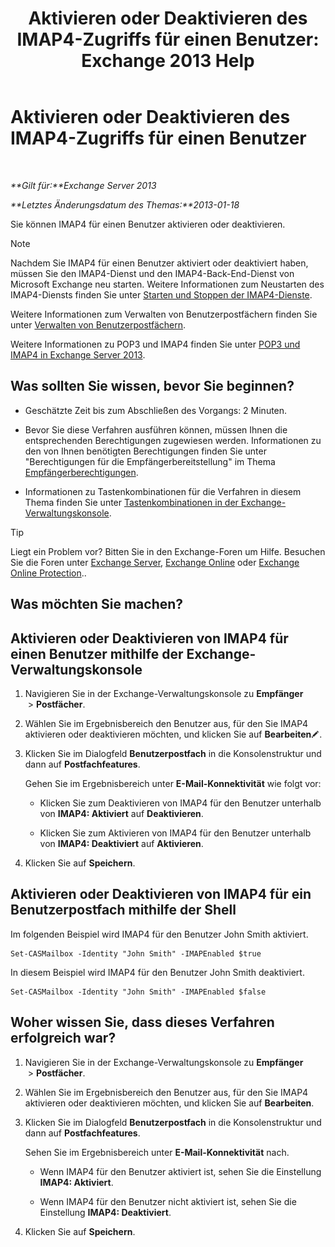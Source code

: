 ﻿---
title: 'Aktivieren oder Deaktivieren des IMAP4-Zugriffs für einen Benutzer: Exchange 2013 Help'
TOCTitle: Aktivieren oder Deaktivieren des IMAP4-Zugriffs für einen Benutzer
ms:assetid: a685fae4-b6f1-42fe-8bdc-5f99f9617799
ms:mtpsurl: https://technet.microsoft.com/de-de/library/Bb676481(v=EXCHG.150)
ms:contentKeyID: 50476369
ms.date: 04/24/2018
mtps_version: v=EXCHG.150
ms.translationtype: HT
---

# Aktivieren oder Deaktivieren des IMAP4-Zugriffs für einen Benutzer

 

_**Gilt für:**Exchange Server 2013_

_**Letztes Änderungsdatum des Themas:**2013-01-18_

Sie können IMAP4 für einen Benutzer aktivieren oder deaktivieren.


> [!NOTE]
> Nachdem Sie IMAP4 für einen Benutzer aktiviert oder deaktiviert haben, müssen Sie den IMAP4-Dienst und den IMAP4-Back-End-Dienst von Microsoft Exchange neu starten. Weitere Informationen zum Neustarten des IMAP4-Diensts finden Sie unter <A href="start-and-stop-the-imap4-services-exchange-2013-help.md">Starten und Stoppen der IMAP4-Dienste</A>.



Weitere Informationen zum Verwalten von Benutzerpostfächern finden Sie unter [Verwalten von Benutzerpostfächern](manage-user-mailboxes-exchange-2013-help.md).

Weitere Informationen zu POP3 und IMAP4 finden Sie unter [POP3 und IMAP4 in Exchange Server 2013](pop3-and-imap4-in-exchange-server-2013-exchange-2013-help.md).

## Was sollten Sie wissen, bevor Sie beginnen?

  - Geschätzte Zeit bis zum Abschließen des Vorgangs: 2 Minuten.

  - Bevor Sie diese Verfahren ausführen können, müssen Ihnen die entsprechenden Berechtigungen zugewiesen werden. Informationen zu den von Ihnen benötigten Berechtigungen finden Sie unter "Berechtigungen für die Empfängerbereitstellung" im Thema [Empfängerberechtigungen](recipients-permissions-exchange-2013-help.md).

  - Informationen zu Tastenkombinationen für die Verfahren in diesem Thema finden Sie unter [Tastenkombinationen in der Exchange-Verwaltungskonsole](keyboard-shortcuts-in-the-exchange-admin-center-exchange-online-protection-help.md).


> [!TIP]
> Liegt ein Problem vor? Bitten Sie in den Exchange-Foren um Hilfe. Besuchen Sie die Foren unter <A href="https://go.microsoft.com/fwlink/p/?linkid=60612">Exchange Server</A>, <A href="https://go.microsoft.com/fwlink/p/?linkid=267542">Exchange Online</A> oder <A href="https://go.microsoft.com/fwlink/p/?linkid=285351">Exchange Online Protection</A>..



## Was möchten Sie machen?

## Aktivieren oder Deaktivieren von IMAP4 für einen Benutzer mithilfe der Exchange-Verwaltungskonsole

1.  Navigieren Sie in der Exchange-Verwaltungskonsole zu **Empfänger**  \> **Postfächer**.

2.  Wählen Sie im Ergebnisbereich den Benutzer aus, für den Sie IMAP4 aktivieren oder deaktivieren möchten, und klicken Sie auf **Bearbeiten**![Bearbeitungssymbol](images/Bb124582.6f53ccb2-1f13-4c02-bea0-30690e6ea71d(EXCHG.150).gif "Bearbeitungssymbol").

3.  Klicken Sie im Dialogfeld **Benutzerpostfach** in die Konsolenstruktur und dann auf **Postfachfeatures**.
    
    Gehen Sie im Ergebnisbereich unter **E-Mail-Konnektivität** wie folgt vor:
    
      - Klicken Sie zum Deaktivieren von IMAP4 für den Benutzer unterhalb von **IMAP4: Aktiviert** auf **Deaktivieren**.
    
      - Klicken Sie zum Aktivieren von IMAP4 für den Benutzer unterhalb von **IMAP4: Deaktiviert** auf **Aktivieren**.

4.  Klicken Sie auf **Speichern**.

## Aktivieren oder Deaktivieren von IMAP4 für ein Benutzerpostfach mithilfe der Shell

Im folgenden Beispiel wird IMAP4 für den Benutzer John Smith aktiviert.

    Set-CASMailbox -Identity "John Smith" -IMAPEnabled $true

In diesem Beispiel wird IMAP4 für den Benutzer John Smith deaktiviert.

    Set-CASMailbox -Identity "John Smith" -IMAPEnabled $false

## Woher wissen Sie, dass dieses Verfahren erfolgreich war?

1.  Navigieren Sie in der Exchange-Verwaltungskonsole zu **Empfänger**  \> **Postfächer**.

2.  Wählen Sie im Ergebnisbereich den Benutzer aus, für den Sie IMAP4 aktivieren oder deaktivieren möchten, und klicken Sie auf **Bearbeiten**.

3.  Klicken Sie im Dialogfeld **Benutzerpostfach** in die Konsolenstruktur und dann auf **Postfachfeatures**.
    
    Sehen Sie im Ergebnisbereich unter **E-Mail-Konnektivität** nach.
    
      - Wenn IMAP4 für den Benutzer aktiviert ist, sehen Sie die Einstellung **IMAP4: Aktiviert**.
    
      - Wenn IMAP4 für den Benutzer nicht aktiviert ist, sehen Sie die Einstellung **IMAP4: Deaktiviert**.

4.  Klicken Sie auf **Speichern**.

